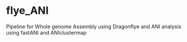# flye_ANI
Pipeline for Whole genome Assembly using Dragonflye and ANI analysis using fastANI and ANIclustermap
